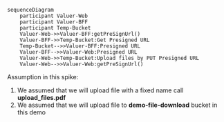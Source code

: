 ```mermaid
sequenceDiagram
	participant Valuer-Web
	participant Valuer-BFF
	participant Temp-Bucket
	Valuer-Web->>Valuer-BFF:getPreSignUrl()
	Valuer-BFF->>Temp-Bucket:Get Presigned URL
	Temp-Bucket-->>Valuer-BFF:Presigned URL
	Valuer-BFF-->>Valuer-Web:Presigned URL
	Valuer-Web->>Temp-Bucket:Upload files by PUT Presigned URL
	Valuer-Web-->>Valuer-Web:getPreSignUrl()
```
Assumption in this spike:
1. We assumed that we will upload file with a fixed name call **upload_files.pdf**
2. We assumed that we will upload file to **demo-file-download** bucket in this demo